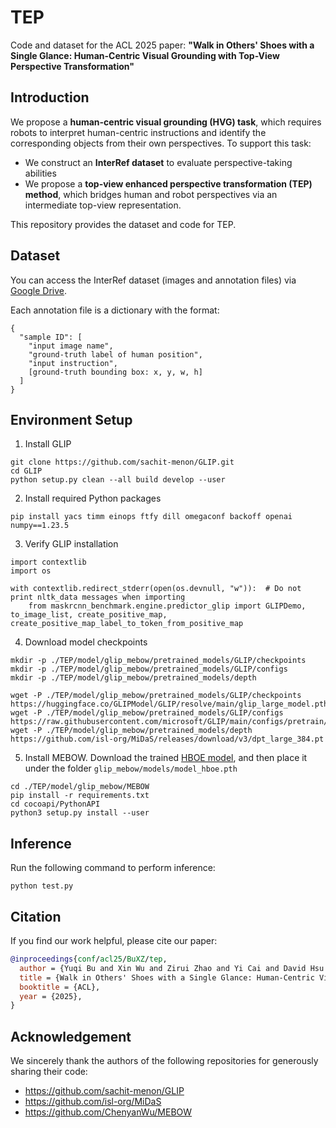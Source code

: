 # TEP

Code and dataset for the ACL 2025 paper:
**"Walk in Others' Shoes with a Single Glance: Human-Centric Visual Grounding with Top-View Perspective Transformation"**

## Introduction

We propose a **human-centric visual grounding (HVG) task**, which requires robots to interpret human-centric instructions and identify the corresponding objects from their own perspectives. To support this task:

- We construct an **InterRef dataset** to evaluate perspective-taking abilities
- We propose a **top-view enhanced perspective transformation (TEP) method**, which bridges human and robot perspectives via an intermediate top-view representation.

This repository provides the dataset and code for TEP.

## Dataset

You can access the InterRef dataset (images and annotation files) via [Google Drive](https://drive.google.com/drive/folders/1G5Xi5KDul2my9MV8E1OB6K7dsS3irSJ-?usp=sharing).

Each annotation file is a dictionary with the format:
```
{
  "sample ID": [
    "input image name",
    "ground-truth label of human position",
    "input instruction",
    [ground-truth bounding box: x, y, w, h]
  ]
}
```

## Environment Setup


1. Install GLIP
```
git clone https://github.com/sachit-menon/GLIP.git
cd GLIP
python setup.py clean --all build develop --user
```

2. Install required Python packages
```
pip install yacs timm einops ftfy dill omegaconf backoff openai numpy==1.23.5
```

3. Verify GLIP installation
```
import contextlib
import os

with contextlib.redirect_stderr(open(os.devnull, "w")):  # Do not print nltk_data messages when importing
    from maskrcnn_benchmark.engine.predictor_glip import GLIPDemo, to_image_list, create_positive_map, create_positive_map_label_to_token_from_positive_map
```

4. Download model checkpoints
```
mkdir -p ./TEP/model/glip_mebow/pretrained_models/GLIP/checkpoints
mkdir -p ./TEP/model/glip_mebow/pretrained_models/GLIP/configs
mkdir -p ./TEP/model/glip_mebow/pretrained_models/depth

wget -P ./TEP/model/glip_mebow/pretrained_models/GLIP/checkpoints https://huggingface.co/GLIPModel/GLIP/resolve/main/glip_large_model.pth
wget -P ./TEP/model/glip_mebow/pretrained_models/GLIP/configs https://raw.githubusercontent.com/microsoft/GLIP/main/configs/pretrain/glip_Swin_L.yaml
wget -P ./TEP/model/glip_mebow/pretrained_models/depth https://github.com/isl-org/MiDaS/releases/download/v3/dpt_large_384.pt
```

5. Install MEBOW. Download the trained [HBOE model](https://pennstateoffice365-my.sharepoint.com/:f:/g/personal/czw390_psu_edu/EoXLPTeNqHlCg7DgVvmRrDgB_DpkEupEUrrGATpUdvF6oQ?e=CQQ2KY), and then place it under the folder `glip_mebow/models/model_hboe.pth`
```
cd ./TEP/model/glip_mebow/MEBOW
pip install -r requirements.txt
cd cocoapi/PythonAPI
python3 setup.py install --user
```

## Inference

Run the following command to perform inference:
```
python test.py
```

## Citation

If you find our work helpful, please cite our paper:

```bibtex
@inproceedings{conf/acl25/BuXZ/tep,
  author = {Yuqi Bu and Xin Wu and Zirui Zhao and Yi Cai and David Hsu and Qiong Liu},
  title = {Walk in Others' Shoes with a Single Glance: Human-Centric Visual Grounding with Top-View Perspective Transformation},
  booktitle = {ACL},
  year = {2025},
}
```

## Acknowledgement

We sincerely thank the authors of the following repositories for generously sharing their code:
- https://github.com/sachit-menon/GLIP
- https://github.com/isl-org/MiDaS
- https://github.com/ChenyanWu/MEBOW
